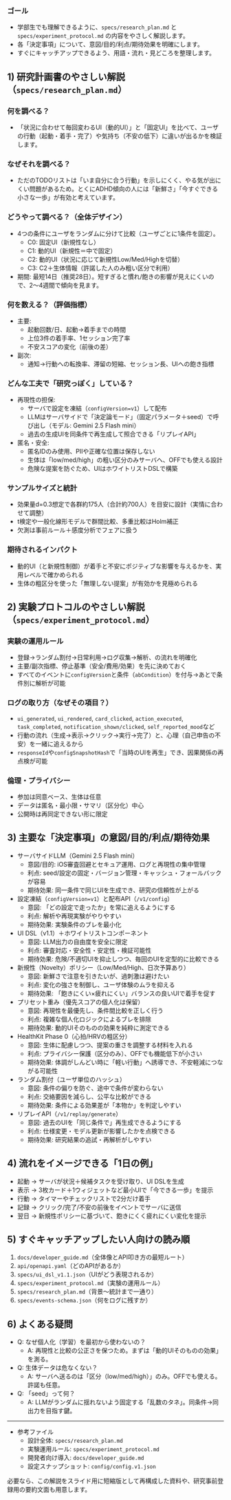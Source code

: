 ### ゴール
- 学部生でも理解できるように、`specs/research_plan.md` と `specs/experiment_protocol.md` の内容をやさしく解説します。
- 各「決定事項」について、意図/目的/利点/期待効果を明確にします。
- すぐにキャッチアップできるよう、用語・流れ・見どころを整理します。

## 1) 研究計画書のやさしい解説（`specs/research_plan.md`）
### 何を調べる？
- 「状況に合わせて毎回変わるUI（動的UI）」と「固定UI」を比べて、ユーザの行動（起動・着手・完了）や気持ち（不安の低下）に違いが出るかを検証します。

### なぜそれを調べる？
- ただのTODOリストは「いま自分に合う行動」を示しにくく、やる気が出にくい問題があるため。とくにADHD傾向の人には「新鮮さ」「今すぐできる小さな一歩」が有効と考えています。

### どうやって調べる？（全体デザイン）
- 4つの条件にユーザをランダムに分けて比較（ユーザごとに1条件を固定）。
  - C0: 固定UI（新規性なし）
  - C1: 動的UI（新規性＝中で固定）
  - C2: 動的UI（状況に応じて新規性Low/Med/Highを切替）
  - C3: C2＋生体情報（許諾した人のみ粗い区分で利用）
- 期間: 最短14日（推奨28日）。短すぎると慣れ/飽きの影響が見えにくいので、2〜4週間で傾向を見ます。

### 何を数える？（評価指標）
- 主要:
  - 起動回数/日、起動→着手までの時間
  - 上位3件の着手率、1セッション完了率
  - 不安スコアの変化（前後の差）
- 副次:
  - 通知→行動への転換率、滞留の短縮、セッション長、UIへの飽き指標

### どんな工夫で「研究っぽく」している？
- 再現性の担保:
  - サーバで設定を凍結（`configVersion=v1`）して配布
  - LLMはサーバサイドで「決定論モード」（固定パラメータ＋seed）で呼び出し（モデル: Gemini 2.5 Flash mini）
  - 過去の生成UIを同条件で再生成して照合できる「リプレイAPI」
- 匿名・安全:
  - 匿名IDのみ使用、PIIや正確な位置は保存しない
  - 生体は「low/med/high」の粗い区分のみサーバへ、OFFでも使える設計
  - 危険な提案を防ぐため、UIはホワイトリストDSLで構築

### サンプルサイズと統計
- 効果量d=0.3想定で各群約175人（合計約700人）を目安に設計（実情に合わせて調整）
- t検定や一般化線形モデルで群間比較、多重比較はHolm補正
- 欠測は事前ルール＋感度分析でフェアに扱う

### 期待されるインパクト
- 動的UI（と新規性制御）が着手と不安にポジティブな影響を与えるかを、実用レベルで確かめられる
- 生体の粗区分を使った「無理しない提案」が有効かを見極められる

## 2) 実験プロトコルのやさしい解説（`specs/experiment_protocol.md`）
### 実験の運用ルール
- 登録→ランダム割付→日常利用→ログ収集→解析、の流れを明確化
- 主要/副次指標、停止基準（安全/費用/効果）を先に決めておく
- すべてのイベントに`configVersion`と条件（`abCondition`）を付与→あとで条件別に解析が可能

### ログの取り方（なぜその項目？）
- `ui_generated`, `ui_rendered`, `card_clicked`, `action_executed`, `task_completed`, `notification_shown/clicked`, `self_reported_mood`など
- 行動の流れ（生成→表示→クリック→実行→完了）と、心理（自己申告の不安）を一緒に追えるから
- `responseId`や`configSnapshotHash`で「当時のUIを再生」でき、因果関係の再点検が可能

### 倫理・プライバシー
- 参加は同意ベース、生体は任意
- データは匿名・最小限・サマリ（区分化）中心
- 公開時は再同定できない形に限定

## 3) 主要な「決定事項」の意図/目的/利点/期待効果
- サーバサイドLLM（Gemini 2.5 Flash mini）
  - 意図/目的: iOS審査回避とセキュア運用、ログと再現性の集中管理
  - 利点: seed/設定の固定・バージョン管理・キャッシュ・フォールバックが容易
  - 期待効果: 同一条件で同じUIを生成でき、研究の信頼性が上がる
- 設定凍結（`configVersion=v1`）と配布API（`/v1/config`）
  - 意図: 「どの設定で走ったか」を常に追えるようにする
  - 利点: 解析や再現実験がやりやすい
  - 期待効果: 実験条件のブレを最小化
- UI DSL（v1.1）＋ホワイトリストコンポーネント
  - 意図: LLM出力の自由度を安全に限定
  - 利点: 審査対応・安全性・安定性・検証可能性
  - 期待効果: 危険/不適切UIを抑止しつつ、毎回のUIを定型的に比較できる
- 新規性（Novelty）ポリシー（Low/Med/High、日次予算あり）
  - 意図: 新鮮さで注意を引きたいが、過刺激は避けたい
  - 利点: 変化の強さを制御し、ユーザ体験のムラを抑える
  - 期待効果: 「飽きにくい×疲れにくい」バランスの良いUIで着手を促す
- プリセット重み（優先スコアの個人化は保留）
  - 意図: 再現性を最優先し、条件間比較を正しく行う
  - 利点: 複雑な個人化ロジックによるブレを排除
  - 期待効果: 動的UIそのものの効果を純粋に測定できる
- HealthKit Phase 0（心拍/HRVの粗区分）
  - 意図: 生体に配慮しつつ、提案の重さを調整する材料を入れる
  - 利点: プライバシー保護（区分のみ）、OFFでも機能低下が小さい
  - 期待効果: 体調がしんどい時に「軽い行動」へ誘導でき、不安軽減につながる可能性
- ランダム割付（ユーザ単位のハッシュ）
  - 意図: 条件の偏りを防ぐ、途中で条件が変わらない
  - 利点: 交絡要因を減らし、公平な比較ができる
  - 期待効果: 条件による効果差が「本物か」を判定しやすい
- リプレイAPI（`/v1/replay/generate`）
  - 意図: 過去のUIを「同じ条件で」再生成できるようにする
  - 利点: 仕様変更・モデル更新が影響したかを点検できる
  - 期待効果: 研究結果の追試・再解析がしやすい

## 4) 流れをイメージできる「1日の例」
- 起動 → サーバが状況＋候補タスクを受け取り、UI DSLを生成
- 表示 → 3枚カード＋1ウィジェットなど最小UIで「今できる一歩」を提示
- 行動 → タイマーやチェックリストで2分だけ着手
- 記録 → クリック/完了/不安の前後をイベントでサーバに送信
- 翌日 → 新規性ポリシーに基づいて、飽きにくく疲れにくい変化を提示

## 5) すぐキャッチアップしたい人向けの読み順
1) `docs/developer_guide.md`（全体像とAPI叩き方の最短ルート）
2) `api/openapi.yaml`（どのAPIがあるか）
3) `specs/ui_dsl_v1.1.json`（UIがどう表現されるか）
4) `specs/experiment_protocol.md`（実験の運用ルール）
5) `specs/research_plan.md`（背景〜統計まで一通り）
6) `specs/events-schema.json`（何をログに残すか）

## 6) よくある疑問
- Q: なぜ個人化（学習）を最初から使わないの？
  - A: 再現性と比較の公正さを保つため。まずは「動的UIそのものの効果」を測る。
- Q: 生体データは危なくない？
  - A: サーバへ送るのは「区分（low/med/high）」のみ。OFFでも使える。許諾も任意。
- Q: 「seed」って何？
  - A: LLMがランダムに揺れないよう固定する「乱数のタネ」。同条件→同出力を目指す鍵。

---

- 参考ファイル
  - 設計全体: `specs/research_plan.md`
  - 実験運用ルール: `specs/experiment_protocol.md`
  - 開発者向け導入: `docs/developer_guide.md`
  - 設定スナップショット: `config/config.v1.json`

必要なら、この解説をスライド用に短縮版として再構成した資料や、研究事前登録用の要約文面も用意します。